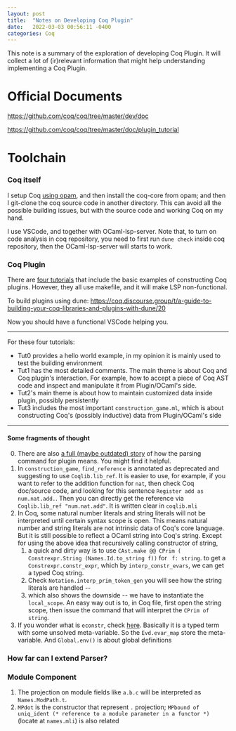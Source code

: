 ```yaml
---
layout: post
title:  "Notes on Developing Coq Plugin"
date:   2022-03-03 00:56:11 -0400
categories: Coq
---
```


This note is a summary of the exploration of developing Coq Plugin. It will collect a lot of (ir)relevant information that might help understanding implementing a Coq Plugin.

# Official Documents

https://github.com/coq/coq/tree/master/dev/doc

https://github.com/coq/coq/tree/master/doc/plugin_tutorial 

# Toolchain 

### Coq itself
I setup Coq [using opam](https://github.com/coq/coq/blob/master/INSTALL.md), and then install the coq-core from opam; and then I git-clone the coq source code in another directory. This can avoid all the possible building issues, but with the source code and working Coq on my hand.

I use VSCode, and together with OCaml-lsp-server.  Note that, to turn on code analysis in coq repository, you need to first run `dune check` inside coq repository, then the OCaml-lsp-server will starts to work. 

### Coq Plugin

There are [four tutorials](https://github.com/coq/coq/tree/master/doc/plugin_tutorial) that include the basic examples of constructing Coq plugins. However, they all use makefile, and it will make LSP non-functional. 




To build plugins using dune:
https://coq.discourse.group/t/a-guide-to-building-your-coq-libraries-and-plugins-with-dune/20

Now you should have a functional VSCode helping you.

***

For these four tutorials:

* Tut0 provides a hello world example, in my opinion it is mainly used to test the building environment
* Tut1 has the most detailed comments. The main theme is about Coq and Coq plugin's interaction. For example, how to accept a piece of Coq AST code and inspect and manipulate it from Plugin/OCaml's side. 
* Tut2's main theme is about how to maintain customized data inside plugin, possibly persistently
* Tut3 includes the most important `construction_game.ml`, which is about constructing Coq's (possibly inductive) data from Plugin/OCaml's side 

*** 

#### Some fragments of thought
0. There are also [a full (maybe outdated) story](https://github.com/coq/coq/blob/master/dev/doc/parsing.md) of how the parsing command for plugin means. You might find it helpful.
1. In `construction_game`, `find_reference` is annotated as deprecated and suggesting to use `Coqlib.lib_ref`. It is easier to use, for example, if you want to refer to the addition function for `nat`, then check Coq doc/source code, and looking for this sentence `Register add as num.nat.add.`. Then you can directly get the reference via `Coqlib.lib_ref "num.nat.add"`. It is written clear in `coqlib.mli`
2. In Coq, some natural number literals and string literals will not be interpreted until certain syntax scope is open. This means natural number and string literals are not intrinsic data of Coq's core language. But it is still possible to reflect a OCaml string into Coq's string. Except for using the above idea that recursively calling constructor of string, 
   1. a quick and dirty way is to use `CAst.make @@ CPrim ( Constrexpr.String (Names.Id.to_string f))` for ` f: string`. to get a `Constrexpr.constr_expr`, which by `interp_constr_evars`, we can get a typed Coq string. 
   2. Check `Notation.interp_prim_token_gen` you will see how the string literals are handled -- 
   3. which also shows the downside -- we have to instantiate the `local_scope`. An easy way out is to, in Coq file, first open the string scope, then issue the command that will interpret the `CPrim of string`.
3. If you wonder what is `econstr`, check [here](https://github.com/coq/coq/blob/master/dev/doc/econstr.md). Basically it is a typed term with some unsolved meta-variable. So the `Evd.evar_map` store the meta-variable. And `Global.env()` is about global definitions
  

### How far can I extend Parser?

### Module Component
1. The projection on module fields like `a.b.c` will be interpreted as `Names.ModPath.t`. 
2. `MPdot` is the constructor that represent `.` projection; `MPbound of uniq_ident (* reference to a module parameter in a functor *)` (locate at `names.mli`) is also related
  <!-- 
  1. How does `.` become `MPdot`?
  2. How to make sure ModPath can access to the thing I want? (Like a database, or library something)
  3. Can I extend grammar for new core language? Not only new command, but also new constr_expr/EConstr.expr ?
  4. How does type checking interplay with module parameter?
   -->
